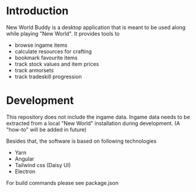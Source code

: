 # Introduction

New World Buddy is a desktop application that is meant to be used along while playing "New World".
It provides tools to
- browse ingame items
- calculate resources for crafting
- bookmark favourite items
- track stock values and item prices
- track armorsets
- track tradeskill progression

# Development

This repository does not include the ingame data. Ingame data needs to be extracted from a local "New World" installation during development. (A "how-to" will be added in future)

Besides that, the software is based on following technologies

- Yarn
- Angular
- Tailwind css (Daisy UI)
- Electron

For build commands please see package.json
